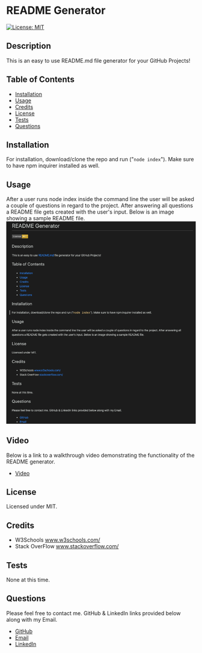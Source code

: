 # README Generator
  [![License: MIT](https://img.shields.io/badge/License-MIT-yellow.svg)](https://opensource.org/licenses/MIT)
  ## Description
  This is an easy to use README.md file generator for your GitHub Projects!
  ## Table of Contents
  * [Installation](#installation)
  * [Usage](#usage)
  * [Credits](#credits)
  * [License](#license)
  * [Tests](#tests)
  * [Questions](#questions)
  ## Installation
  For installation, download/clone the repo and run ("`node index`"). Make sure to have npm inquirer installed as well.
  ## Usage
  After a user runs node index inside the command line the user will be asked a couple of questions in regard to the project. After answering all questions a README file gets created with the user's input. Below is an image showing a sample README file.
  ![](readme-generator.png)
  ## Video
  Below is a link to a walkthrough video demonstrating the functionality of the README generator.
  * [Video](https://drive.google.com/file/d/1UTdJNw8Y4iu45aQKX1i9UlEfiv4AqKiI/view)
  ## License
  Licensed under MIT.
  ## Credits
  * W3Schools www.w3schools.com/  
  * Stack OverFlow www.stackoverflow.com/
  ## Tests
  None at this time.
  ## Questions
  Please feel free to contact me. GitHub & LinkedIn links provided below along with my Email.
  * [GitHub](github.com/saul10huerta)
  * [Email](saul10huerta@utexas.edu)
  * [LinkedIn](https://www.linkedin.com/in/saul10huerta/)
  